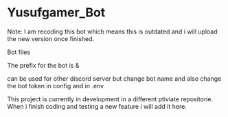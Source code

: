 # Yusufgamer_Bot
Note: I am recoding this bot which means this is outdated and i will upload the new version once finished.

Bot files 

The prefix for the bot is &

can be used for other discord server but change bot name and also change the bot token in config and in .env


This project is currently in development in a different ptiviate repositorie. When i finish coding and testing a new feature i will add it here. 
